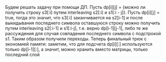 Будем решать задачу при помощи ДП. Пусть dp[i][j] = {можно ли получить строку s3[:i] путем interleaving s2[:i] и s1[:i - j]}. Пусть dp[i][j] = true, тогда это значит, что s3[:i] заканчивается на s2[i-1] и после выкидывания последнего символа оставшуюся строку можно получить путем interleaving s2[:i-1] и s1[:i-j], т.е. верно dp[i-1][j-1], либо те же рассуждения для случая совпадения последнего символа с подстрокой s1. Таким образом получили переходы. Теперь финальный трюк с экономией памяти: заметим, что для подсчета dp[i][:] используются только dp[i-1][:], а значит, можно хранить вместо матрицы, только последний слой
